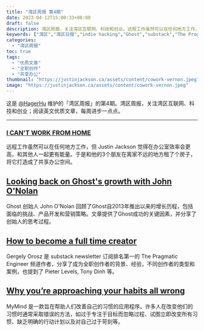 ```yaml
---
title: "湾区周报 第4期"
date: 2023-04-12T15:00:33+08:00
draft: false
description: 湾区周报，关注湾区互联网、科技和创业。远程工作虽然可以在任何地方工作，但 Justin Jackson 觉得在办公室效率会更高，和其他人一起更有能量，于是和他的3个朋友在离家不远的地方租了个房子，将它打造成了共享办公空间。
keywords: ["湾区","湾区日报","indie hacking","Ghost","substack","The Programtic Engineer"]
categories:
  - "湾区周报"
toc: true
tags:
  - "优质文章"
  - "全职创作"
  - "共享办公"
thumbnail: "https://justinjackson.ca/assets/content/cowork-vernon.jpeg"
image: "https://justinjackson.ca/assets/content/cowork-vernon.jpeg"
---
```


这是 [@HagerHu](https://twitter.com/hagerhu) 维护的「湾区周报」的第4期。湾区周报，关注湾区互联网、科技和创业；阅读英文优质文章，每周进步一点点。

---

### [I CAN\'T WORK FROM HOME](https://justinjackson.ca/wfh?ref=bay-area-weekly)

远程工作虽然可以在任何地方工作，但 Justin Jackson 觉得在办公室效率会更高，和其他人一起更有能量。于是和他的3个朋友在离家不远的地方租了个房子，将它打造成了共享办公空间。

## [Looking back on Ghost\'s growth with John O\'Nolan](https://www.producthunt.com/stories/looking-back-on-ghost-s-growth-with-john-o-nolan?ref=bay-area-weekly)

Ghost 创始人 John O'Nolan 回顾了Ghost自2013年推出以来的增长历程，包括面临的挑战、产品开发和营销策略。文章提供了Ghost成功的关键因素，并分享了创始人的思考过程。

## [How to become a full time creator](https://blog.pragmaticengineer.com/how-to-become-a-full-time-creator?ref=bay-area-weekly)

Gergely Orosz 是 substack newsletter 订阅排名第一的 The Pragmatic Engineer 频道作者，分享了成为全职创作者的背景、经验，不同创作者的类型和案例，也提到了 Pieter Levels, Tony Dinh 等。

## [Why you’re approaching your habits all wrong](https://www.producthunt.com/stories/why-you-re-approaching-your-habits-all-wrong-a-look-at-justin-kan-s-latest-app?ref=bay-area-weekly)

MyMind 是一款旨在帮助人们改善自己的习惯的应用程序。许多人在改变他们的习惯时通常采取错误的方法，如过于专注于目标而忽略过程、试图立即改变所有习惯、缺乏明确的行动计划以及对自己过于苛刻等。

